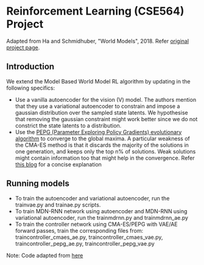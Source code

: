 # Reinforcement Learning (CSE564) Project

Adapted from Ha and Schmidhuber, "World Models", 2018. Refer [original project page](https://ctallec.github.io/world-models/).

## Introduction

We extend the Model Based World Model RL algorithm by updating in the following specifics:
- Use a vanilla autoencoder for the vision (V) model. The authors mention that they use a variational autoencoder to constrain and impose a gaussian distribution over the sampled state latents. We hypothesise that removing the gaussian constraint might work better since we do not constrict the state latents to a distribution.
- Use the [PEPG (Parameter Exploring Policy Gradients) evolutionary algorithm](http://citeseerx.ist.psu.edu/viewdoc/download;jsessionid=A64D1AE8313A364B814998E9E245B40A?doi=10.1.1.180.7104&rep=rep1&type=pdf) to converge to the global maxima. A particular weakness of the CMA-ES method is that it discards the majority of the solutions in one generation, and keeps only the top n% of solutions. Weak solutions might contain information too that might help in the convergence. Refer [this blog](http://blog.otoro.net/2017/10/29/visual-evolution-strategies/) for a concise explanation

## Running models

- To train the autoencoder and variational autoencoder, run the trainvae.py and trainae.py scripts.
- To train MDN-RNN network using autoencoder and MDN-RNN using variational autoencoder, run the trainmdrnn.py and trainmdrnn_ae.py
- To train the controller network using CMA-ES/PEPG with VAE/AE forward passes, train the corresponding files from: traincontroller_cmaes_ae.py, traincontroller_cmaes_vae.py, traincontroller_pepg_ae.py, traincontroller_pepg_vae.py

Note: Code adapted from [here](https://github.com/ctallec/world-models)